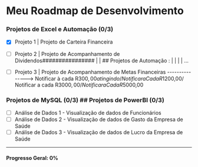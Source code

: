 # Meu Roadmap de Desenvolvimento


### Projetos de Excel e Automação (0/3) 
- [x] Projeto 1 | Projeto de Carteira Financeira
- [ ] Projeto 2 | Projeto de Acompanhamento de Dividendos################  |     | ## Projetos de Automação : |           |                           |                           |                         ...
- [ ] Projeto 3 | Projeto de Acompanhamento de Metas Financeiras  ---------------> Notificar à cada R$300,00 atingindo/ Notificar a Cada R$1200,00/ Notificar a cada R$3000,00/Notificar a Cada R$5000,00


### Projetos de MySQL (0/3) ## Projetos de PowerBI (0/3)
- [ ] Análise de Dados 1  - Visualização de dados de Funcionários
- [ ] Análise de Dados 2  - Visualização de dados de Gasto da Empresa de Saúde
- [ ] Análise de Dados 3  - Visualização de dados de Lucro da Empresa de Saúde
---

#### Progresso Geral: 0%



